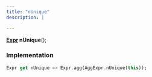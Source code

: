 ```yaml
---
title: "nUnique"
description: |

---
```

<span class="dart-code"><strong>[Expr] nUnique</strong>();</span>


### Implementation
```dart
Expr get nUnique => Expr.agg(AggExpr.nUnique(this));
```

[Expr]: /reference/classes/expr/